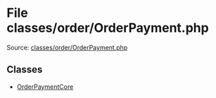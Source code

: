 File classes/order/OrderPayment.php
=========

Source: [classes/order/OrderPayment.php](https://github.com/PrestaShop/PrestaShop/blob/1.5.0.17/classes/order/OrderPayment.php)


Classes
-------

* [OrderPaymentCore](class.OrderPaymentCore.md)

